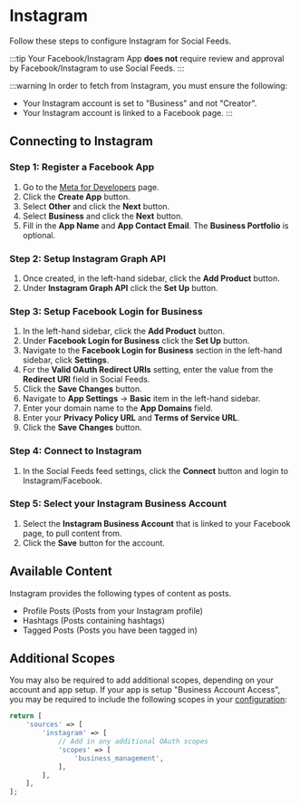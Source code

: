 # Instagram
Follow these steps to configure Instagram for Social Feeds.

:::tip
Your Facebook/Instagram App **does not** require review and approval by Facebook/Instagram to use Social Feeds.
:::

:::warning
In order to fetch from Instagram, you must ensure the following:

- Your Instagram account is set to "Business" and not "Creator".
- Your Instagram account is linked to a Facebook page.
:::

## Connecting to Instagram

### Step 1: Register a Facebook App
1. Go to the <a href="https://developers.facebook.com/apps/" target="_blank">Meta for Developers</a> page.
1. Click the **Create App** button.
1. Select **Other** and click the **Next** button.
1. Select **Business** and click the **Next** button.
1. Fill in the **App Name** and **App Contact Email**. The **Business Portfolio** is optional.

### Step 2: Setup Instagram Graph API
1. Once created, in the left-hand sidebar, click the **Add Product** button.
1. Under **Instagram Graph API** click the **Set Up** button.

### Step 3: Setup Facebook Login for Business
1. In the left-hand sidebar, click the **Add Product** button.
1. Under **Facebook Login for Business** click the **Set Up** button.
1. Navigate to the **Facebook Login for Business** section in the left-hand sidebar, click **Settings**.
1. For the **Valid OAuth Redirect URIs** setting, enter the value from the **Redirect URI** field in Social Feeds.
1. Click the **Save Changes** button.
1. Navigate to **App Settings** → **Basic** item in the left-hand sidebar.
1. Enter your domain name to the **App Domains** field.
1. Enter your **Privacy Policy URL** and **Terms of Service URL**.
1. Click the **Save Changes** button.

### Step 4: Connect to Instagram
1. In the Social Feeds feed settings, click the **Connect** button and login to Instagram/Facebook.

### Step 5: Select your Instagram Business Account
1. Select the **Instagram Business Account** that is linked to your Facebook page, to pull content from.
1. Click the **Save** button for the account.

## Available Content
Instagram provides the following types of content as posts.

- Profile Posts (Posts from your Instagram profile)
- Hashtags (Posts containing hashtags)
- Tagged Posts (Posts you have been tagged in)

## Additional Scopes
You may also be required to add additional scopes, depending on your account and app setup. If your app is setup "Business Account Access", you may be required to include the following scopes in your [configuration](docs:get-started/configuration):

```php
return [
    'sources' => [
        'instagram' => [
            // Add in any additional OAuth scopes
            'scopes' => [
                'business_management',
            ],
        ],
    ],
];
```
